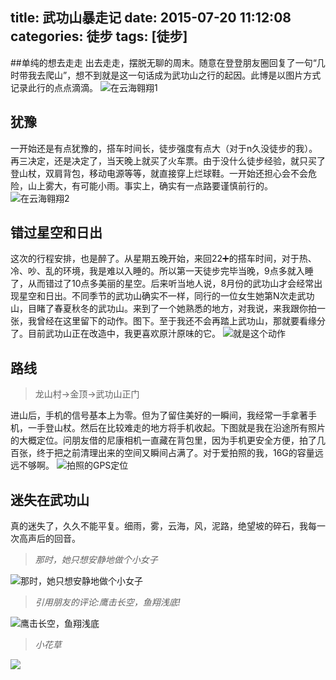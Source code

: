 title: 武功山暴走记
date: 2015-07-20 11:12:08
categories: 徒步
tags: [徒步]
---
##单纯的想去走走
出去走走，摆脱无聊的周末。随意在登登朋友圈回复了一句“几时带我去爬山”，想不到就是这一句话成为武功山之行的起因。此博是以图片方式记录此行的点点滴滴。
![在云海翱翔1](http://7sbydq.com1.z0.glb.clouddn.com/武功山IMG_3217.JPG)

## 犹豫
一开始还是有点犹豫的，搭车时间长，徒步强度有点大（对于n久没徒步的我）。再三决定，还是决定了，当天晚上就买了火车票。由于没什么徒步经验，就只买了登山杖，双肩背包，移动电源等等，就直接穿上烂球鞋。一开始还担心会不会危险，山上雾大，有可能小雨。事实上，确实有一点路要谨慎前行的。
![在云海翱翔2](http://7sbydq.com1.z0.glb.clouddn.com/武功山IMG_3205.JPG)
## 错过星空和日出
这次的行程安排，也是醉了。从星期五晚开始，来回22➕的搭车时间，对于热、冷、吵、乱的环境，我是难以入睡的。所以第一天徒步完毕当晚，9点多就入睡了，从而错过了10点多美丽的星空。后来听当地人说，8月份的武功山才会经常出现星空和日出。不同季节的武功山确实不一样，同行的一位女生她第N次走武功山，目睹了春夏秋冬的武功山。来到了一个她熟悉的地方，对我说，来我跟你拍一张，我曾经在这里留下的动作。图下。至于我还不会再踏上武功山，那就要看缘分了。目前武功山正在改造中，我更喜欢原汁原味的它。
![就是这个动作](http://7sbydq.com1.z0.glb.clouddn.com/武功山IMG_3424.JPG)
## 路线
> 龙山村->金顶->武功山正门

进山后，手机的信号基本上为零。但为了留住美好的一瞬间，我经常一手拿著手机，一手登山杖。然后在比较难走的地方将手机收起。下图就是我在沿途所有照片的大概定位。问朋友借的尼康相机一直藏在背包里，因为手机更安全方便，拍了几百张，终于把之前清理出来的空间又瞬间占满了。对于爱拍照的我，16G的容量远远不够啊。
![拍照的GPS定位](http://7sbydq.com1.z0.glb.clouddn.com/武功山地图.png)
## 迷失在武功山
真的迷失了，久久不能平复。细雨，雾，云海，风，泥路，绝望坡的碎石，我每一次高声后的回音。

> *那时，她只想安静地做个小女子*

![那时，她只想安静地做个小女子](http://7sbydq.com1.z0.glb.clouddn.com/武功山IMG_3353.JPG)

> *引用朋友的评论:鹰击长空，鱼翔浅底!*

![鹰击长空，鱼翔浅底](http://7sbydq.com1.z0.glb.clouddn.com/武功山IMG_3105.JPG)

> *小花草*

![](https://farm1.staticflickr.com/434/19700413000_696d4bd4c7_k.jpg)
